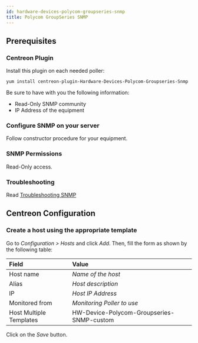 ```yaml
---
id: hardware-devices-polycom-groupseries-snmp
title: Polycom GroupSeries SNMP
---
```


## Prerequisites

### Centreon Plugin

Install this plugin on each needed poller:

``` shell
yum install centreon-plugin-Hardware-Devices-Polycom-Groupseries-Snmp
```

Be sure to have with you the following information:

  - Read-Only SNMP community
  - IP Address of the equipment

### Configure SNMP on your server

Follow constructor procedure for your equipment.

### SNMP Permissions

Read-Only access.

### Troubleshooting

Read [Troubleshooting
SNMP](../tutorials/troubleshooting-plugins#snmp-checks)

## Centreon Configuration

### Create a host using the appropriate template

Go to *Configuration \> Hosts* and click *Add*. Then, fill the form as shown by
the following table:

| Field                   | Value                                     |
| :---------------------- | :---------------------------------------- |
| Host name               | *Name of the host*                        |
| Alias                   | *Host description*                        |
| IP                      | *Host IP Address*                         |
| Monitored from          | *Monitoring Poller to use*                |
| Host Multiple Templates | HW-Device-Polycom-Groupseries-SNMP-custom |

Click on the *Save* button.
